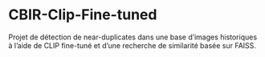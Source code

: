 # CBIR-Clip-Fine-tuned
Projet de détection de near-duplicates dans une base d’images historiques à l’aide de CLIP fine-tuné et d’une recherche de similarité basée sur FAISS.
